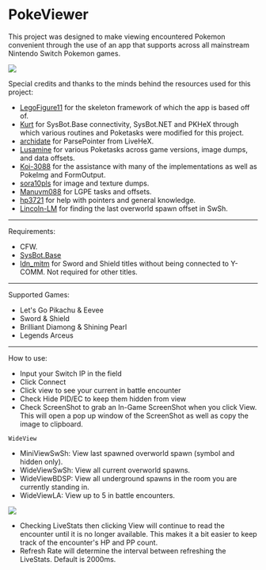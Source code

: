 # PokeViewer

This project was designed to make viewing encountered Pokemon convenient through the use of an app that supports across all mainstream Nintendo Switch Pokemon games.

![](https://i.imgur.com/Ou6Ndtg.png)

Special credits and thanks to the minds behind the resources used for this project:
- [LegoFigure11](https://github.com/LegoFigure11) for the skeleton framework of which the app is based off of.
- [Kurt](https://github.com/kwsch) for SysBot.Base connectivity, SysBot.NET and PKHeX through which various routines and Poketasks were modified for this project.
- [archidate](https://github.com/architdate) for ParsePointer from LiveHeX.
- [Lusamine](https://github.com/Lusamine) for various Poketasks across game versions, image dumps, and data offsets.
- [Koi-3088](https://github.com/Koi-3088) for the assistance with many of the implementations as well as PokeImg and FormOutput.
- [sora10pls](https://github.com/sora10pls) for image and texture dumps.
- [Manuvm088](https://github.com/Manu098vm) for LGPE tasks and offsets.
- [hp3721](https://github.com/hp3721) for help with pointers and general knowledge.
- [Lincoln-LM](https://github.com/Lincoln-LM) for finding the last overworld spawn offset in SwSh.

-----

Requirements:
- CFW.
- [SysBot.Base](https://github.com/Koi-3088/sys-usb-botbase)
- [ldn_mitm](https://github.com/spacemeowx2/ldn_mitm/releases) for Sword and Shield titles without being connected to Y-COMM. Not required for other titles.

-----

Supported Games:
- Let's Go Pikachu & Eevee
- Sword & Shield
- Brilliant Diamong & Shining Pearl
- Legends Arceus

-----

How to use:
- Input your Switch IP in the field
- Click Connect
- Click view to see your current in battle encounter
- Check Hide PID/EC to keep them hidden from view
- Check ScreenShot to grab an In-Game ScreenShot when you click View. This will open a pop up window of the ScreenShot as well as copy the image to clipboard.

`WideView`

 - MiniViewSwSh: View last spawned overworld spawn (symbol and hidden only).
 - WideViewSwSh: View all current overworld spawns.
 - WideViewBDSP: View all underground spawns in the room you are currently standing in.
 - WideViewLA: View up to 5 in battle encounters.
 
![](https://i.imgur.com/bDvQi7i.png)

- Checking LiveStats then clicking View will continue to read the encounter until it is no longer available. This makes it a bit easier to keep track of the encounter's HP and PP count.
- Refresh Rate will determine the interval between refreshing the LiveStats. Default is 2000ms.
